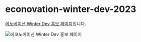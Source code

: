 # econovation-winter-dev-2023

[에노베이션 Winter Dev 홍보 페이지](http://econovation.kr/winter-dev-2023/)입니다.

![에코노베이션 Winter Dev 홍보 페이지](https://user-images.githubusercontent.com/45393030/226177107-d3a726d0-2766-46e2-9876-90b65165f60c.jpg)